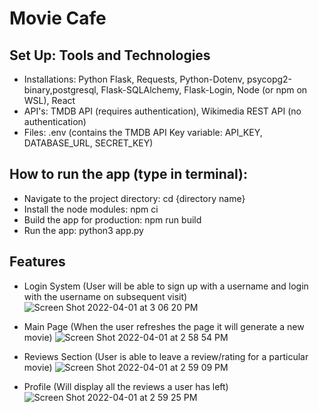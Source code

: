 # Movie Cafe

## Set Up: Tools and Technologies
* Installations: Python Flask, Requests, Python-Dotenv, psycopg2-binary,postgresql, Flask-SQLAlchemy, Flask-Login, Node (or npm on WSL), React
* API's: TMDB API (requires authentication), Wikimedia REST API (no authentication)
* Files: .env (contains the TMDB API Key variable: API_KEY, DATABASE_URL, SECRET_KEY)

## How to run the app (type in terminal):
* Navigate to the project directory: cd {directory name}
* Install the node modules: npm ci
* Build the app for production: npm run build
* Run the app: python3 app.py

## Features
* Login System (User will be able to sign up with a username and login with the username on subsequent visit)
![Screen Shot 2022-04-01 at 3 06 20 PM](https://user-images.githubusercontent.com/57018537/161326245-99b83605-c11e-4071-b06e-12c997b6bf81.png)

* Main Page (When the user refreshes the page it will generate a new movie) 
![Screen Shot 2022-04-01 at 2 58 54 PM](https://user-images.githubusercontent.com/57018537/161325529-3dcb8c22-7097-4f20-b1ce-403a1077a335.png)

* Reviews Section (User is able to leave a review/rating for a particular movie) 
![Screen Shot 2022-04-01 at 2 59 09 PM](https://user-images.githubusercontent.com/57018537/161325675-85309774-62c9-4004-ae48-5e52a58d9092.png)

* Profile (Will display all the reviews a user has left)
![Screen Shot 2022-04-01 at 2 59 25 PM](https://user-images.githubusercontent.com/57018537/161325797-0be42b9a-41b4-4045-bd73-87e6d5025991.png)
